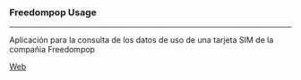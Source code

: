 <h3>Freedompop Usage</h3>
<hr/>

Aplicación para la consulta de los datos de uso de una tarjeta SIM de la compañia Freedompop

<a href="https://salvacam.github.io/freedomPop_usage" target="_blank">Web</a>